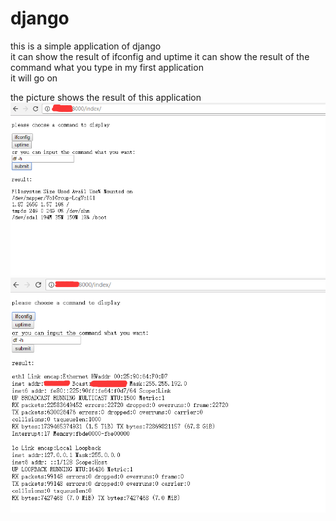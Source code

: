 # django
this is a simple application of django  
it can show the result of  ifconfig and uptime 
it can show the result of the command what you type in
my first application  
it will go on  

the picture shows the result of this application
![image](https://github.com/276622709/django/blob/master/images/third.png)
![image](https://github.com/276622709/django/blob/master/images/second.png)
